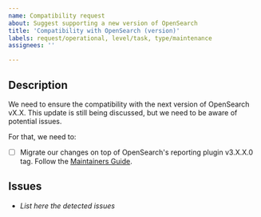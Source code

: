 ```yaml
---
name: Compatibility request
about: Suggest supporting a new version of OpenSearch
title: 'Compatibility with OpenSearch (version)'
labels: request/operational, level/task, type/maintenance
assignees: ''

---
```


## Description
We need to ensure the compatibility with the next version of OpenSearch vX.X.
This update is still being discussed, but we need to be aware of potential issues.

For that, we need to:

- [ ] Migrate our changes on top of OpenSearch's reporting plugin v3.X.X.0 tag. Follow the [Maintainers Guide](https://docs.google.com/document/d/1NjPyyp6V6HwjmgCHY_mL-ywdtqtc1Ac4pZ44QcbIpz8/edit?usp=sharing).


## Issues
-  _List here the detected issues_
